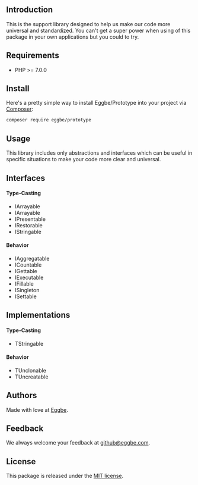 ## Introduction
This is the support library designed to help us make our code more universal and standardized. 
You can't get a super power when using of this package in your own applications but you could to try.        


## Requirements
* PHP >= 7.0.0


## Install
Here's a pretty simple way to install Eggbe/Prototype into your project via [Composer](http://getcomposer.org):

```bash
composer require eggbe/prototype
```

## Usage
This library includes only abstractions and interfaces which can be useful in specific situations to make your code more clear and universal.   

## Interfaces 

#### Type-Casting
* IArrayable
* IArrayable
* IPresentable
* IRestorable
* IStringable

#### Behavior
* IAggregatable
* ICountable 
* IGettable
* IExecutable
* IFillable
* ISingleton
* ISettable

## Implementations 

#### Type-Casting
* TStringable

#### Behavior
* TUnclonable
* TUncreatable

## Authors
Made with love at [Eggbe](http://eggbe.com).


## Feedback 
We always welcome your feedback at [github@eggbe.com](mailto:github@eggbe.com).


## License
This package is released under the [MIT license](https://github.com/eggbe/prototype/blob/master/LICENSE).
